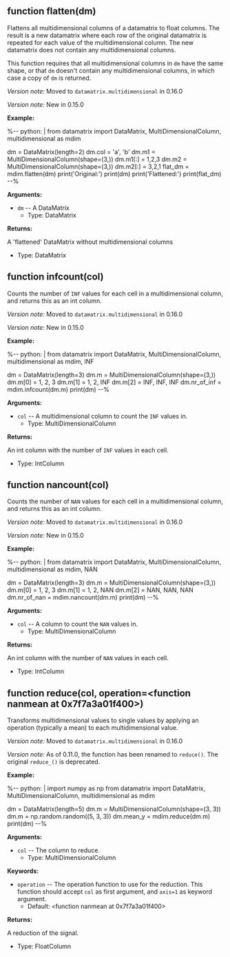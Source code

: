 <div class=" YAMLDoc" id="" markdown="1">

 

<div class="FunctionDoc YAMLDoc" id="flatten" markdown="1">

## function __flatten__\(dm\)

Flattens all multidimensional columns of a datamatrix to float columns.
The result is a new datamatrix where each row of the original
datamatrix is repeated for each value of the multidimensional column.
The new datamatrix does not contain any multidimensional columns.

This function requires that all multidimensional columns in `dm` have
the same shape, or that `dm` doesn't contain any multidimensional
columns, in which case a copy of `dm` is returned.

*Version note:* Moved to `datamatrix.multidimensional` in 0.16.0

*Version note:* New in 0.15.0

__Example:__

%--
python: |
 from datamatrix import DataMatrix, MultiDimensionalColumn,              multidimensional as mdim

 dm = DataMatrix(length=2)
 dm.col = 'a', 'b'
 dm.m1 = MultiDimensionalColumn(shape=(3,))
 dm.m1[:] = 1,2,3
 dm.m2 = MultiDimensionalColumn(shape=(3,))
 dm.m2[:] = 3,2,1
 flat_dm = mdim.flatten(dm)
 print('Original:')
 print(dm)
 print('Flattened:')
 print(flat_dm)
--%

__Arguments:__

- `dm` -- A DataMatrix
	- Type: DataMatrix

__Returns:__

A 'flattened' DataMatrix without multidimensional columns

- Type: DataMatrix

</div>

<div class="FunctionDoc YAMLDoc" id="infcount" markdown="1">

## function __infcount__\(col\)

Counts the number of `INF` values for each cell in a multidimensional
column, and returns this as an int column.

*Version note:* Moved to `datamatrix.multidimensional` in 0.16.0

*Version note:* New in 0.15.0

__Example:__

%--
python: |
 from datamatrix import DataMatrix, MultiDimensionalColumn,              multidimensional as mdim, INF

 dm = DataMatrix(length=3)
 dm.m = MultiDimensionalColumn(shape=(3,))
 dm.m[0] = 1, 2, 3
 dm.m[1] = 1, 2, INF
 dm.m[2] = INF, INF, INF
 dm.nr_of_inf = mdim.infcount(dm.m)
 print(dm)
--%

__Arguments:__

- `col` -- A multidimensional column to count the `INF` values in.
	- Type: MultiDimensionalColumn

__Returns:__

An int column with the number of `INF` values in each cell.

- Type: IntColumn

</div>

<div class="FunctionDoc YAMLDoc" id="nancount" markdown="1">

## function __nancount__\(col\)

Counts the number of `NAN` values for each cell in a multidimensional
column, and returns this as an int column.

*Version note:* Moved to `datamatrix.multidimensional` in 0.16.0

*Version note:* New in 0.15.0

__Example:__

%--
python: |
 from datamatrix import DataMatrix, MultiDimensionalColumn,              multidimensional as mdim, NAN

 dm = DataMatrix(length=3)
 dm.m = MultiDimensionalColumn(shape=(3,))
 dm.m[0] = 1, 2, 3
 dm.m[1] = 1, 2, NAN
 dm.m[2] = NAN, NAN, NAN
 dm.nr_of_nan = mdim.nancount(dm.m)
 print(dm)
--%

__Arguments:__

- `col` -- A column to count the `NAN` values in.
	- Type: MultiDimensionalColumn

__Returns:__

An int column with the number of `NAN` values in each cell.

- Type: IntColumn

</div>

<div class="FunctionDoc YAMLDoc" id="reduce" markdown="1">

## function __reduce__\(col, operation=<function nanmean at 0x7f7a3a01f400>\)

Transforms multidimensional values to single values by applying an
operation (typically a mean) to each multidimensional value.

*Version note:* Moved to `datamatrix.multidimensional` in 0.16.0

*Version note:* As of 0.11.0, the function has been renamed to
`reduce()`. The original `reduce_()` is deprecated.

__Example:__

%--
python: |
 import numpy as np
 from datamatrix import DataMatrix, MultiDimensionalColumn,              multidimensional as mdim

 dm = DataMatrix(length=5)
 dm.m = MultiDimensionalColumn(shape=(3, 3))
 dm.m = np.random.random((5, 3, 3))
 dm.mean_y = mdim.reduce(dm.m)
 print(dm)
--%

__Arguments:__

- `col` -- The column to reduce.
	- Type: MultiDimensionalColumn

__Keywords:__

- `operation` -- The operation function to use for the reduction. This function should accept `col` as first argument, and `axis=1` as keyword argument.
	- Default: <function nanmean at 0x7f7a3a01f400>

__Returns:__

A reduction of the signal.

- Type: FloatColumn

</div>

</div>

